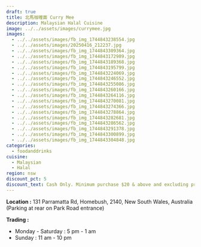 ```yaml
---
draft: true
title: 北馬咖喱面 Curry Mee
description: Malaysian Halal Cuisine
image: ../../assets/images/currymee.jpg
images:
  - ../../assets/images/fb_img_1744843238554.jpg
  - ../../assets/images/20250416_212237.jpg
  - ../../assets/images/fb_img_1744843309364.jpg
  - ../../assets/images/fb_img_1744843172989.jpg
  - ../../assets/images/fb_img_1744843189368.jpg
  - ../../assets/images/fb_img_1744843195799.jpg
  - ../../assets/images/fb_img_1744843224069.jpg
  - ../../assets/images/fb_img_1744843246552.jpg
  - ../../assets/images/fb_img_1744843255086.jpg
  - ../../assets/images/fb_img_1744843260166.jpg
  - ../../assets/images/fb_img_1744843264116.jpg
  - ../../assets/images/fb_img_1744843270081.jpg
  - ../../assets/images/fb_img_1744843274366.jpg
  - ../../assets/images/fb_img_1744843278864.jpg
  - ../../assets/images/fb_img_1744843282681.jpg
  - ../../assets/images/fb_img_1744843286562.jpg
  - ../../assets/images/fb_img_1744843291378.jpg
  - ../../assets/images/fb_img_1744843300899.jpg
  - ../../assets/images/fb_img_1744843304848.jpg
categories:
  - foodanddrinks
cuisine:
  - Malaysian
  - Halal
region: nsw
discount_pct: 5
discount_text: Cash Only. Minimum purchase $20 & above and excluding promotions
---
```


**Location :** 131 Parramatta Rd, Homebush, 2140, New South Wales, Australia\
(Parking at rear on Park Road entrance)

**Trading :**

- Monday - Saturday : 5 pm - 1 am
- Sunday : 11 am - 10 pm
